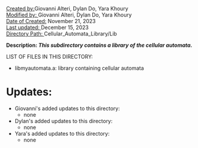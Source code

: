 <u>Created by:</u>Giovanni Alteri, Dylan Do, Yara Khoury<br>
<u>Modified by: </u>Giovanni Alteri, Dylan Do, Yara Khoury<br>
<u>Date of Created:</u> November 21, 2023 <br>
<u>Last updated: </u> December 15, 2023 <br>
<u>Directory Path: </u> Cellular_Automata_Library/Lib

<b>Description: <i>This subdirectory contains a library of the cellular automata. </i></b>

LIST OF FILES IN THIS DIRECTORY:
- libmyautomata.a: library containing cellular automata

# Updates:
- Giovanni's added updates to this directory:
    - none
- Dylan's added updates to this directory:
    - none
- Yara's added updates to this directory:
    - none
